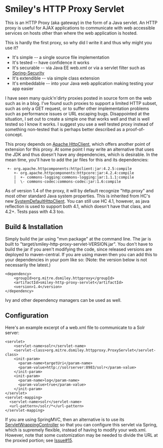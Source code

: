 Smiley's HTTP Proxy Servlet
===========================

This is an HTTP Proxy (aka gateway) in the form of a Java servlet.  An HTTP proxy is useful for AJAX applications to communicate with web accessible services on hosts other than where the web application is hosted.

This is hardly the first proxy, so why did I write it and thus why might you use it?

 * It's simple -- a single source file implementation
 * It's tested -- have confidence it works
 * It's securable -- via Java EE web.xml or via a servlet filter such as [Spring-Security]([http://static.springsource.org/spring-security/site/)
 * It's extendible -- via simple class extension
 * It's embeddable -- into your Java web application making testing your app easier

I have seen many quick'n'dirty proxies posted in source form on the web such as in a blog.  I've found such proxies to support a limited HTTP subset, such as only a GET request, or to suffer other implementation problems such as performance issues or URL escaping bugs.  Disappointed at the situation, I set out to create a simple one that works well and that is well tested so I know it works.  I suggest you use a well tested proxy instead of something non-tested that is perhaps better described as a proof-of-concept.

This proxy depends on [Apache HttpClient](http://hc.apache.org/httpcomponents-client-ga/), which offers another point of extension for this proxy.  At some point I may write an alternative that uses the JDK and thus doesn't have any dependencies, which is desirable. In the mean time, you'll have to add the jar files for this and its dependencies:

     +- org.apache.httpcomponents:httpclient:jar:4.2.5:compile
        +- org.apache.httpcomponents:httpcore:jar:4.2.4:compile
        |  +- commons-logging:commons-logging:jar:1.1.1:compile
        |  \- commons-codec:commons-codec:jar:1.6:compile

As of version 1.4 of the proxy, it will by default recognize "http.proxy" and
 most other standard Java system properties. This is inherited from HC's
 new [SystemDefaultHttpClient](http://hc.apache.org/httpcomponents-client-ga/httpclient/apidocs/org/apache/http/impl/client/SystemDefaultHttpClient.html). You can still use HC 4.1, however, as java
 reflection is used to support both 4.1, which doesn't have that class, and 4.2+.
 Tests pass with 4.3 too.

Build & Installation
------------

Simply build the jar using "mvn package" at the command line.
The jar is built to "target/smiley-http-proxy-servlet-VERSION.jar".
You don't have to build the jar if you aren't modifying the code, since released
versions are deployed to maven-central.  If you are using maven then you can
add this to your dependencies in your pom like so:
(Note: the version below is not necessarily the latest.)

    <dependency>
        <groupId>org.mitre.dsmiley.httpproxy</groupId>
        <artifactId>smiley-http-proxy-servlet</artifactId>
        <version>1.4</version>
    </dependency>

Ivy and other dependency managers can be used as well.


Configuration
-------------

Here's an example excerpt of a web.xml file to communicate to a Solr server:

    <servlet>
        <servlet-name>solr</servlet-name>
        <servlet-class>org.mitre.dsmiley.httpproxy.ProxyServlet</servlet-class>
        <init-param>
          <param-name>targetUri</param-name>
          <param-value>http://solrserver:8983/solr</param-value>
        </init-param>
        <init-param>
          <param-name>log</param-name>
          <param-value>true</param-value>
        </init-param>
    </servlet>
    <servlet-mapping>
      <servlet-name>solr</servlet-name>
      <url-pattern>/solr/*</url-pattern>
    </servlet-mapping>

If you are using SpringMVC, then an alternative is to use its
[ServletWrappingController](http://static.springsource.org/spring/docs/3.0.x/api/org/springframework/web/servlet/mvc/ServletWrappingController.html)
so that you can configure this servlet via Spring, which is supremely flexible, instead of having to modify your web.xml. However, note that some
customization may be needed to divide the URL at the proxied portion; see [Issue#15](/dsmiley/HTTP-Proxy-Servlet/issues/15).
